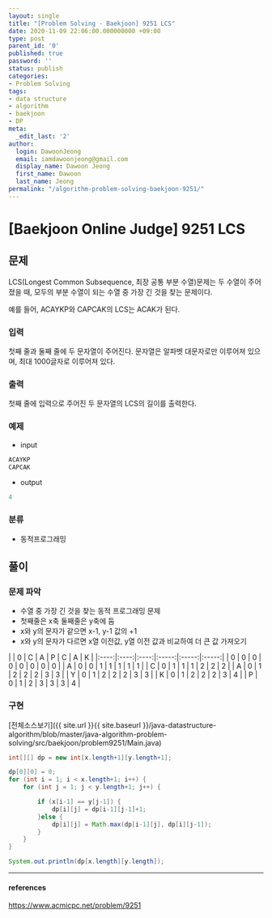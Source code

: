 ```yaml
---
layout: single
title: "[Problem Solving - Baekjoon] 9251 LCS"
date: 2020-11-09 22:06:00.000000000 +09:00
type: post
parent_id: '0'
published: true
password: ''
status: publish
categories:
- Problem Solving
tags:
- data structure
- algorithm
- baekjoon
- DP
meta:
  _edit_last: '2'
author:
  login: DawoonJeong
  email: iamdawoonjeong@gmail.com
  display_name: Dawoon Jeong
  first_name: Dawoon
  last_name: Jeong
permalink: "/algorithm-problem-solving-baekjoon-9251/"
---
```

# [Baekjoon Online Judge] 9251 LCS

## 문제
LCS(Longest Common Subsequence, 최장 공통 부분 수열)문제는 두 수열이 주어졌을 때, 모두의 부분 수열이 되는 수열 중 가장 긴 것을 찾는 문제이다.

예를 들어, ACAYKP와 CAPCAK의 LCS는 ACAK가 된다.

### 입력
첫째 줄과 둘째 줄에 두 문자열이 주어진다. 문자열은 알파벳 대문자로만 이루어져 있으며, 최대 1000글자로 이루어져 있다.

### 출력
첫째 줄에 입력으로 주어진 두 문자열의 LCS의 길이를 출력한다.

### 예제

- input

```java
ACAYKP
CAPCAK
```

- output

```java
4
```

### 분류
- 동적프로그래밍

## 풀이

### 문제 파악

- 수열 중 가장 긴 것을 찾는 동적 프로그래밍 문제
- 첫째줄은 x축 둘째줄은 y축에 둠
- x와 y의 문자가 같으면 x-1, y-1 값의 +1
- x와 y의 문자가 다르면 x열 이전값, y열 이전 값과 비교하여 더 큰 값 가져오기


|   | 0 | C | A | P | C | A | K |
|:----:|:----:|:----:|:-----:|:-----:|:-----:|
| 0 | 0 | 0 | 0 | 0 | 0 | 0 | 0 |
| A | 0 | 0 | 1 | 1 | 1 | 1 | 1 |
| C | 0 | 1 | 1 | 1 | 2 | 2 | 2 |
| A | 0 | 1 | 2 | 2 | 2 | 3 | 3 |
| Y | 0 | 1 | 2 | 2 | 2 | 3 | 3 |
| K | 0 | 1 | 2 | 2 | 2 | 3 | 4 |
| P | 0 | 1 | 2 | 3 | 3 | 3 | 4 |



### 구현

[전체소스보기]({{ site.url }}{{ site.baseurl }}/java-datastructure-algorithm/blob/master/java-algorithm-problem-solving/src/baekjoon/problem9251/Main.java)

```java
int[][] dp = new int[x.length+1][y.length+1];

dp[0][0] = 0;
for (int i = 1; i < x.length+1; i++) {
    for (int j = 1; j < y.length+1; j++) {

        if (x[i-1] == y[j-1]) {
            dp[i][j] = dp[i-1][j-1]+1;
        }else {
            dp[i][j] = Math.max(dp[i-1][j], dp[i][j-1]);
        }
    }
}

System.out.println(dp[x.length][y.length]);
```

---

#### references
<https://www.acmicpc.net/problem/9251>
